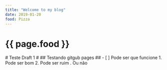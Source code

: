 ```yaml
---
title: "Welcome to my blog"
date: 2019-01-20
food: Pizza
---
```


<h1>{{ page.food }}</h1>
# Teste Draft 1 #
## Testando gitgub pages ##
- [ ] Pode ser que funcione 
1. Pode ser bom
2. Pode ser ruim
  . Ou não
